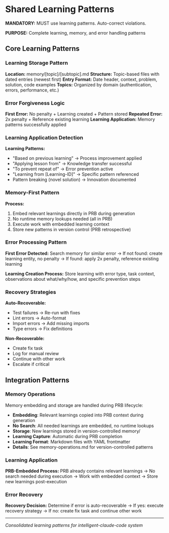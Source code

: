 # Shared Learning Patterns

**MANDATORY:** MUST use learning patterns. Auto-correct violations.

**PURPOSE:** Complete learning, memory, and error handling patterns

## Core Learning Patterns

### Learning Storage Pattern
**Location:** memory/[topic]/[subtopic].md
**Structure:** Topic-based files with dated entries (newest first)
**Entry Format:** Date header, context, problem, solution, code examples
**Topics:** Organized by domain (authentication, errors, performance, etc.)

### Error Forgiveness Logic
**First Error:** No penalty + Learning created + Pattern stored
**Repeated Error:** 2x penalty + Reference existing learning
**Learning Application:** Memory patterns successfully applied

### Learning Application Detection
**Learning Patterns:**
- "Based on previous learning" → Process improvement applied
- "Applying lesson from" → Knowledge transfer successful
- "To prevent repeat of" → Error prevention active
- "Learning from [Learning-ID]" → Specific pattern referenced
- Pattern breaking (novel solution) → Innovation documented

### Memory-First Pattern
**Process:**
1. Embed relevant learnings directly in PRB during generation
2. No runtime memory lookups needed (all in PRB)
3. Execute work with embedded learning context
4. Store new patterns in version control (PRB retrospective)

### Error Processing Pattern
**First Error Detected:** Search memory for similar error → If not found: create learning entity, no penalty → If found: apply 2x penalty, reference existing learning

**Learning Creation Process:** Store learning with error type, task context, observations about what/why/how, and specific prevention steps

### Recovery Strategies
**Auto-Recoverable:**
- Test failures → Re-run with fixes
- Lint errors → Auto-format  
- Import errors → Add missing imports
- Type errors → Fix definitions

**Non-Recoverable:**
- Create fix task
- Log for manual review
- Continue with other work
- Escalate if critical

## Integration Patterns

### Memory Operations
Memory embedding and storage are handled during PRB lifecycle:
- **Embedding**: Relevant learnings copied into PRB context during generation
- **No Search**: All needed learnings are embedded, no runtime lookups
- **Storage**: New learnings stored in version-controlled memory/
- **Learning Capture**: Automatic during PRB completion
- **Learning Format**: Markdown files with YAML frontmatter
- **Details**: See memory-operations.md for version-controlled patterns

### Learning Application
**PRB-Embedded Process:** PRB already contains relevant learnings → No search needed during execution → Work with embedded context → Store new learnings post-execution

### Error Recovery
**Recovery Decision:** Determine if error is auto-recoverable → If yes: execute recovery strategy → If no: create fix task and continue other work

---
*Consolidated learning patterns for intelligent-claude-code system*